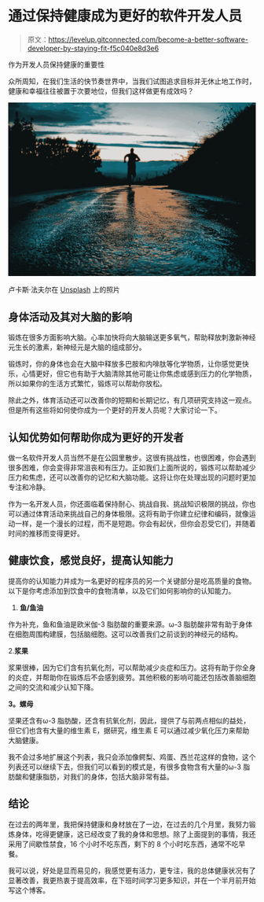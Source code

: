 # 通过保持健康成为更好的软件开发人员

> 原文：<https://levelup.gitconnected.com/become-a-better-software-developer-by-staying-fit-f5c040e8d3e6>

作为开发人员保持健康的重要性

众所周知，在我们生活的快节奏世界中，当我们试图追求目标并无休止地工作时，健康和幸福往往被置于次要地位，但我们这样做更有成效吗？

![](img/8f35ca496db7c8f17fe451e9ed7e53ba.png)

卢卡斯·法夫尔在 [Unsplash](https://unsplash.com/photos/JnoNcfFwrNA) 上的照片

## **身体活动及其对大脑的影响**

锻炼在很多方面影响大脑。心率加快将向大脑输送更多氧气，帮助释放刺激新神经元生长的激素，新神经元是大脑的组成部分。

锻炼时，你的身体也会在大脑中释放多巴胺和内啡肽等化学物质，让你感觉更快乐，心情更好，但它也有助于大脑清除其他可能让你焦虑或感到压力的化学物质，所以如果你的生活方式繁忙，锻炼可以帮助你放松。

除此之外，体育活动还可以改善你的短期和长期记忆，有几项研究支持这一观点。但是所有这些将如何使你成为一个更好的开发人员呢？大家讨论一下。

## 认知优势如何帮助你成为更好的开发者

做一名软件开发人员当然不是在公园里散步。这很有挑战性，也很困难，你会遇到很多困难，你会变得非常沮丧和有压力。正如我们上面所说的，锻炼可以帮助减少压力和焦虑，还可以改善你的记忆和大脑功能。这将让你在处理出现的问题时更加专注和冷静。

作为一名开发人员，你还面临着保持耐心、挑战自我、挑战知识极限的挑战，你也可以通过体育活动来挑战自己的身体极限。这将有助于你建立纪律和编码，就像运动一样，是一个漫长的过程，而不是短跑。你会有起伏，但你会忍受它们，并随着时间的推移而变得更好。

## 健康饮食，感觉良好，提高认知能力

提高你的认知能力并成为一名更好的程序员的另一个关键部分是吃高质量的食物。以下是你考虑添加到饮食中的食物清单，以及它们如何影响你的认知能力。

1.  **鱼/鱼油**

作为补充，鱼和鱼油是欧米伽-3 脂肪酸的重要来源。ω-3 脂肪酸非常有助于身体在细胞周围构建膜，包括脑细胞。这可以改善我们之前谈到的神经元的结构。

2.**浆果**

浆果很棒，因为它们含有抗氧化剂，可以帮助减少炎症和压力。这将有助于你全身的炎症，并帮助你在锻炼后不会感到疲劳。其他积极的影响可能还包括改善脑细胞之间的交流和减少认知下降。

**3。螺母**

坚果还含有ω-3 脂肪酸，还含有抗氧化剂，因此，提供了与前两点相似的益处，但它们也含有大量的维生素 E，据研究，维生素 E 可以通过减少氧化压力来帮助大脑健康。

我不会过多地扩展这个列表，我只会添加像鳄梨、鸡蛋、西兰花这样的食物，这个列表还可以继续下去，但我们可以看到的模式是，有很多食物含有大量的ω-3 脂肪酸和健康脂肪，对我们的身体，包括大脑非常有益。

## 结论

在过去的两年里，我把保持健康和身材放在了一边，在过去的几个月里，我努力锻炼身体，吃得更健康，这已经改变了我的身体和思想。除了上面提到的事情，我还采用了间歇性禁食，16 个小时不吃东西，剩下的 8 个小时吃东西，通常不吃早餐。

我可以说，好处是显而易见的，我感觉更有活力，更专注，我的总体健康状况有了显著改善，我更热衷于提高效率，在下班时间学习更多知识，并在一个半月前开始写这个博客。
